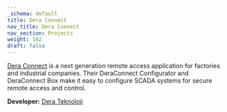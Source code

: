 ```yaml
---
_schema: default
title: Dera Connect
nav_title: Dera Connect
nav_section: Projects
weight: 102
draft: false
---
```

[Dera Connect](https://deraconnect.com/) is a next generation remote access application for factories and industrial companies. Their DeraConnect Configurator and DeraConnect Box make it easy to configure SCADA systems for secure remote access and control.

**Developer:** [Dera Teknoloji](https://www.derateknoloji.com/)